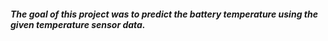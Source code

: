 ##### The goal of this project was to predict the battery temperature using the given temperature sensor data.
